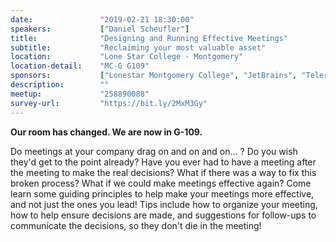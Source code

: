 ```yaml
---
date:               "2019-02-21 18:30:00"
speakers:           ["Daniel Scheufler"]
title:              "Designing and Running Effective Meetings"
subtitle:           "Reclaiming your most valuable asset"
location:           "Lone Star College - Montgomery"
location-detail:    "MC-G G109"
sponsors:           ["Lonestar Montgomery College", "JetBrains", "Telerik"]
description:        ""
meetup:             "258890088"
survey-url:         "https://bit.ly/2MxM3Gy"
---
```


**Our room has changed. We are now in G-109.**

Do meetings at your company drag on and on and on... ? Do you wish they'd get to the point already? Have you ever had to have a meeting after the meeting to make the real decisions? What if there was a way to fix this broken process? What if we could make meetings effective again? Come learn some guiding principles to help make your meetings more effective, and not just the ones you lead! Tips include how to organize your meeting, how to help ensure decisions are made, and suggestions for follow-ups to communicate the decisions, so they don't die in the meeting! 